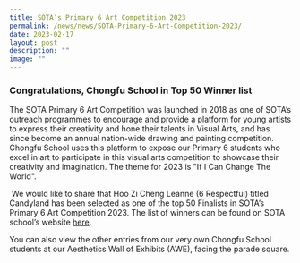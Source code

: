 ```yaml
---
title: SOTA’s Primary 6 Art Competition 2023
permalink: /news/news/SOTA-Primary-6-Art-Competition-2023/
date: 2023-02-17
layout: post
description: ""
image: ""
---
```

### Congratulations, Chongfu School in Top 50 Winner list

The SOTA Primary 6 Art Competition was launched in 2018 as one of SOTA’s outreach programmes to encourage and provide a platform for young artists to express their creativity and hone their talents in Visual Arts, and has since become an annual nation-wide drawing and painting competition. Chongfu School uses this platform to expose our Primary 6 students who excel in art to participate in this visual arts competition to showcase their creativity and imagination. The theme for 2023 is "If I Can Change The World".   

 We would like to share that Hoo Zi Cheng Leanne (6 Respectful) titled Candyland has been selected as one of the top 50 Finalists in SOTA’s Primary 6 Art Competition 2023. The list of winners can be found on SOTA school’s website [here](https://www.sota.edu.sg/p6artcom2023). 

You can also view the other entries from our very own Chongfu School students at our Aesthetics Wall of Exhibits (AWE), facing the parade square.